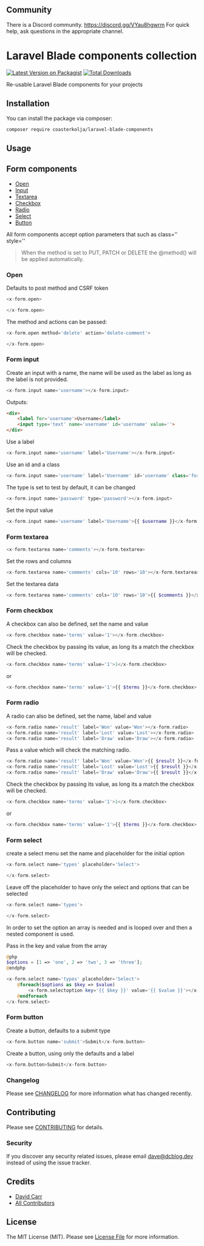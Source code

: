 ## Community

There is a Discord community. https://discord.gg/VYau8hgwrm For quick help, ask questions in the appropriate channel.

# Laravel Blade components collection

[![Latest Version on Packagist](https://img.shields.io/packagist/v/dcblogdev/laravel-blade-components.svg?style=flat-square)](https://packagist.org/packages/dcblogdev/laravel-blade-components)
[![Total Downloads](https://img.shields.io/packagist/dt/dcblogdev/laravel-blade-components.svg?style=flat-square)](https://packagist.org/packages/dcblogdev/laravel-blade-components)

Re-usable Laravel Blade components for your projects

## Installation

You can install the package via composer:

```bash
composer require coasterkolja/laravel-blade-components
```

## Usage 

## Form components

* [Open](#open)
* [Input](#form-input)
* [Textarea](#form-textarea)
* [Checkbox](#form-checkbox)
* [Radio](#form-radio)
* [Select](#form-select)
* [Button](#form-button)

All form components accept option parameters that such as class='' style=''

> When the method is set to PUT, PATCH or DELETE the @method() will be applied automatically.
### Open 

Defaults to post method and CSRF token

``` php
<x-form.open>

</x-form.open>
```

The method and actions can be passed:

``` php
<x-form.open method='delete' action='delete-comment'>

</x-form.open>
```

### Form input

Create an input with a name, the name will be used as the label as long as the label is not provided.

```php
<x-form.input name='username'></x-form.input>
```

Outputs:

```HTML
<div>
    <label for='username'>Username</label>
    <input type='text' name='username' id='username' value=''>
</div> 
```

Use a label

```php
<x-form.input name='username' label='Username'></x-form.input>
```

Use an id and a class

```php
<x-form.input name='username' label='Username' id='username' class='form-input'></x-form.input>
```

The type is set to test by default, it can be changed

```php
<x-form.input name='password' type='password'></x-form.input>
```

Set the input value

```php
<x-form.input name='username' label='Username'>{{ $username }}</x-form.input>
```

### Form textarea

```php
<x-form.textarea name='comments'></x-form.textarea>
```

Set the rows and columns

```php
<x-form.textarea name='comments' cols='10' rows='10'></x-form.textarea>
```

Set the textarea data

```php
<x-form.textarea name='comments' cols='10' rows='10'>{{ $comments }}</x-form.textarea>
```

### Form checkbox

A checkbox can also be defined, set the name and value

```php
<x-form.checkbox name='terms' value='1'></x-form.checkbox>
```

Check the checkbox by passing its value, as long its a match the checkbox will be checked.

```php
<x-form.checkbox name='terms' value='1'>1</x-form.checkbox>
```

or 

```php
<x-form.checkbox name='terms' value='1'>{{ $terms }}</x-form.checkbox>
```

### Form radio

A radio can also be defined, set the name, label and value

```php
<x-form.radio name='result' label='Won' value='Won'></x-form.radio>
<x-form.radio name='result' label='Lost' value='Lost'></x-form.radio>
<x-form.radio name='result' label='Draw' value='Draw'></x-form.radio>
```

Pass a value which will check the matching radio.

```php
<x-form.radio name='result' label='Won' value='Won'>{{ $result }}</x-form.radio>
<x-form.radio name='result' label='Lost' value='Lost'>{{ $result }}</x-form.radio>
<x-form.radio name='result' label='Draw' value='Draw'>{{ $result }}</x-form.radio>
```

Check the checkbox by passing its value, as long its a match the checkbox will be checked.

```php
<x-form.checkbox name='terms' value='1'>1</x-form.checkbox>
```

or 

```php
<x-form.checkbox name='terms' value='1'>{{ $terms }}</x-form.checkbox>
```

### Form select

create a select menu set the name and placeholder for the initial option 

```php
<x-form.select name='types' placeholder='Select'>

</x-form.select>
```

Leave off the placeholder to have only the select and options that can be selected

```php
<x-form.select name='types'>

</x-form.select>
```

In order to set the option an array is needed and is looped over and then a nested component is used.

Pass in the key and value from the array

```php
@php
$options = [1 => 'one', 2 => 'two', 3 => 'three'];
@endphp

<x-form.select name='types' placeholder='Select'>
    @foreach($options as $key => $value)
        <x-form.selectoption key='{{ $key }}' value='{{ $value }}'></x-form.selectoption>
    @endforeach
</x-form.select>
```

### Form button

Create a button, defaults to a submit type

```php
<x-form.button name='submit'>Submit</x-form.button>
```

Create a button, using only the defaults and a label

```php
<x-form.button>Submit</x-form.button>
```


### Changelog

Please see [CHANGELOG](CHANGELOG.md) for more information what has changed recently.

## Contributing

Please see [CONTRIBUTING](CONTRIBUTING.md) for details.

### Security

If you discover any security related issues, please email dave@dcblog.dev instead of using the issue tracker.

## Credits

- [David Carr](https://github.com/dcblogdev)
- [All Contributors](../../contributors)

## License

The MIT License (MIT). Please see [License File](LICENSE.md) for more information.
